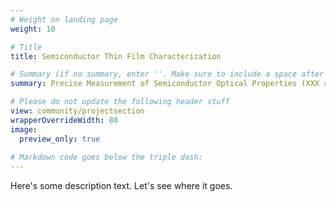```yaml
---
# Weight on landing page
weight: 10

# Title
title: Semiconductor Thin Film Characterization

# Summary (if no summary, enter ''. Make sure to include a space after the colon.)
summary: Precise Measurement of Semiconductor Optical Properties (XXX associated publications)

# Please do not update the following header stuff
view: community/projectsection
wrapperOverrideWidth: 80
image:
  preview_only: true
  
# Markdown code goes below the triple dash:
---
```

Here's some description text. Let's see where it goes.